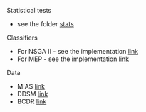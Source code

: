 Statistical tests 
- see the folder [stats](https://github.com/lauradiosan/MOGP/tree/main/stats)

Classifiers
- For NSGA II - see the implementation [link](https://www.egr.msu.edu/~kdeb/codes.shtml)
- For MEP - see the implementation [link](http://mepx.org/source_code.html)

Data
- MIAS [link](http://peipa.essex.ac.uk/info/mias.html)
- DDSM [link](http://www.eng.usf.edu/cvprg/Mammography/Database.html)
- BCDR [link](https://bcdr.inegi.up.pt/)

